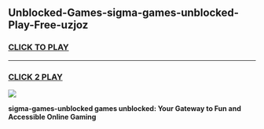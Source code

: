 
## Unblocked-Games-sigma-games-unblocked-Play-Free-uzjoz
<h3>
<a href="https://premium76.site?title=sigma-games-unblocked&ref=15A">CLICK TO PLAY</a></h3>
<hr>

<h3>
<a href="https://premium76.site?title=sigma-games-unblocked&ref=15A">CLICK 2 PLAY</a>
  
</h3>

<a href="https://premium76.site?title=sigma-games-unblocked&ref=15A"><img src="https://clearcache.store/games.png"></a>


**sigma-games-unblocked games unblocked: Your Gateway to Fun and Accessible Online Gaming**
